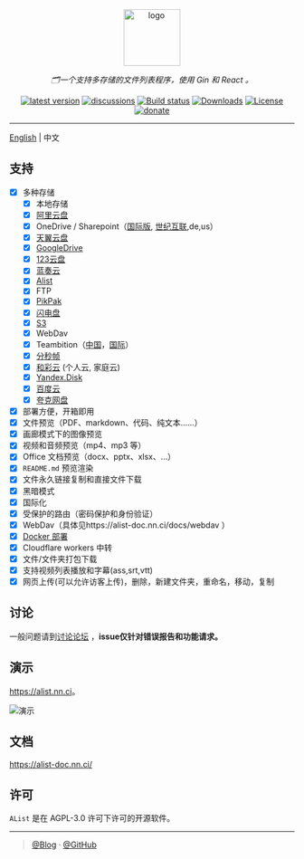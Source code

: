 <div align="center">
  <a href="https://alist.nn.ci"><img height="100px" alt="logo" src="https://cdn.jsdelivr.net/gh/alist-org/assets@main/logo.svg"/></a>
  <p><em>🗂️一个支持多存储的文件列表程序，使用 Gin 和 React 。</em></p>
  <a href="https://github.com/Xhofe/alist/releases"><img src="https://img.shields.io/github/release/Xhofe/alist?style=flat-square" alt="latest version"></a>
  <a href="https://github.com/Xhofe/alist/discussions"><img src="https://img.shields.io/github/discussions/Xhofe/alist?color=%23ED8936&style=flat-square" alt="discussions"></a>
  <a href="https://github.com/Xhofe/alist/actions?query=workflow%3ABuild"><img src="https://img.shields.io/github/workflow/status/Xhofe/alist/build?style=flat-square" alt="Build status"></a>
  <a href="https://github.com/Xhofe/alist/releases"><img src="https://img.shields.io/github/downloads/Xhofe/alist/total?style=flat-square&color=%239F7AEA" alt="Downloads"></a>
  <a href="https://github.com/Xhofe/alist/blob/v2/LICENSE"><img src="https://img.shields.io/github/license/Xhofe/alist?style=flat-square" alt="License"></a>
  <a href="https://pay.xhofe.top">
    <img src="https://img.shields.io/badge/%24-donate-ff69b4.svg?style=flat-square" alt="donate">
  </a>
</div>


---

[English](./README.md) | 中文

## 支持

- [x] 多种存储
  - [x] 本地存储
  - [x] [阿里云盘](https://www.aliyundrive.com/)
  - [x] OneDrive / Sharepoint（[国际版](https://www.office.com/), [世纪互联](https://portal.partner.microsoftonline.cn),de,us）
  - [x] [天翼云盘](https://cloud.189.cn)
  - [x] [GoogleDrive](https://drive.google.com/)
  - [x] [123云盘](https://www.123pan.com/)
  - [x] [蓝奏云](https://pc.woozooo.com/)
  - [x] [Alist](https://github.com/Xhofe/alist)
  - [x] FTP
  - [x] [PikPak](https://www.mypikpak.com/)
  - [x] [闪电盘](https://shandianpan.com/)
  - [x] [S3](https://aws.amazon.com/cn/s3/)
  - [x] WebDav
  - [x] Teambition（[中国](https://www.teambition.com/ )，[国际](https://us.teambition.com/ )）
  - [x] [分秒帧](https://www.mediatrack.cn/)
  - [x] [和彩云](https://yun.139.com/) (个人云, 家庭云)
  - [x] [Yandex.Disk](https://disk.yandex.com/)
  - [x] [百度云](http://pan.baidu.com/)
  - [x] [夸克网盘](https://pan.quark.cn)
- [x] 部署方便，开箱即用
- [x] 文件预览（PDF、markdown、代码、纯文本……）
- [x] 画廊模式下的图像预览
- [x] 视频和音频预览（mp4、mp3 等）
- [x] Office 文档预览（docx、pptx、xlsx、...）
- [x] `README.md` 预览渲染
- [x] 文件永久链接复制和直接文件下载
- [x] 黑暗模式
- [x] 国际化
- [x] 受保护的路由（密码保护和身份验证）
- [x] WebDav（具体见https://alist-doc.nn.ci/docs/webdav ）
- [x] [Docker 部署](https://hub.docker.com/r/xhofe/alist)
- [x] Cloudflare workers 中转
- [x] 文件/文件夹打包下载
- [x] 支持视频列表播放和字幕(ass,srt,vtt)
- [x] 网页上传(可以允许访客上传)，删除，新建文件夹，重命名，移动，复制

## 讨论

一般问题请到[讨论论坛](https://github.com/Xhofe/alist/discussions) ，**issue仅针对错误报告和功能请求。**

## 演示

<https://alist.nn.ci>。

![演示](https://inews.gtimg.com/newsapp_ls/0/14256614096/0)

## 文档

<https://alist-doc.nn.ci/>

##  许可

`AList` 是在 AGPL-3.0 许可下许可的开源软件。

---

> [@Blog](https://www.nn.ci/) · [@GitHub](https://github.com/Xhofe)